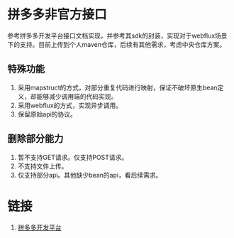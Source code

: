 # 拼多多非官方接口

参考拼多多开发平台接口文档实现，并参考其sdk的封装，实现对于webflux场景下的支持。目前上传到个人maven仓库，后续有其他需求，考虑中央仓库方案。

## 特殊功能

1. 采用mapstruct的方式，对部分重复代码进行映射，保证不破坏原生bean定义，却能够减少调用端的代码实现。
2. 采用webflux的方式，实现异步调用。
3. 保留原始api的协议。

## 删除部分能力

1. 暂不支持GET请求。仅支持POST请求。
2. 不支持文件上传。
3. 仅支持部分api。其他缺少bean的api，看后续需求。

# 链接

1. [拼多多开发平台](https://open.pinduoduo.com/application/document/browse)
